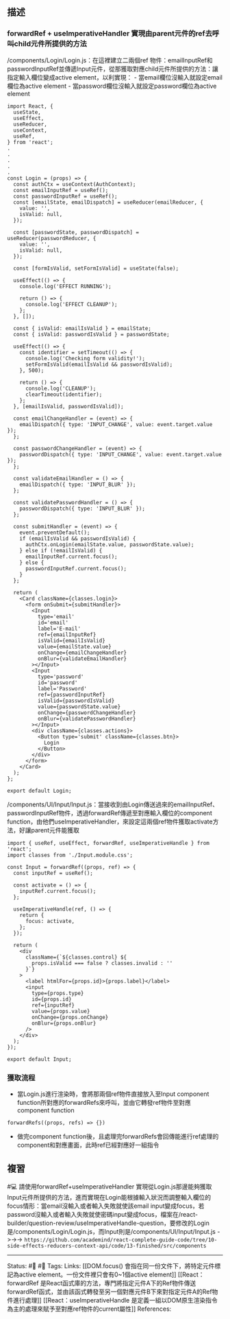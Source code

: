 ## 描述


### forwardRef + useImperativeHandler 實現由parent元件的ref去呼叫child元件所提供的方法

/components/Login/Login.js：在這裡建立二兩個ref 物件：emailInputRef和passwordInputRef並傳遞Input元件，從那獲取對應child元件所提供的方法：讓指定輸入欄位變成active element，以利實現：
	- 當email欄位沒輸入就設定email欄位為active element
	- 當password欄位沒輸入就設定password欄位為active element
```
import React, {
  useState,
  useEffect,
  useReducer,
  useContext,
  useRef,
} from 'react';
.
.
.
.
.
const Login = (props) => {
  const authCtx = useContext(AuthContext);
  const emailInputRef = useRef();
  const passwordInputRef = useRef();
  const [emailState, emailDispatch] = useReducer(emailReducer, {
    value: '',
    isValid: null,
  });

  const [passwordState, passwordDispatch] = useReducer(passwordReducer, {
    value: '',
    isValid: null,
  });

  const [formIsValid, setFormIsValid] = useState(false);

  useEffect(() => {
    console.log('EFFECT RUNNING');

    return () => {
      console.log('EFFECT CLEANUP');
    };
  }, []);

  const { isValid: emailIsValid } = emailState;
  const { isValid: passwordIsValid } = passwordState;

  useEffect(() => {
    const identifier = setTimeout(() => {
      console.log('Checking form validity!');
      setFormIsValid(emailIsValid && passwordIsValid);
    }, 500);

    return () => {
      console.log('CLEANUP');
      clearTimeout(identifier);
    };
  }, [emailIsValid, passwordIsValid]);

  const emailChangeHandler = (event) => {
    emailDispatch({ type: 'INPUT_CHANGE', value: event.target.value });
  };

  const passwordChangeHandler = (event) => {
    passwordDispatch({ type: 'INPUT_CHANGE', value: event.target.value });
  };

  const validateEmailHandler = () => {
    emailDispatch({ type: 'INPUT_BLUR' });
  };

  const validatePasswordHandler = () => {
    passwordDispatch({ type: 'INPUT_BLUR' });
  };

  const submitHandler = (event) => {
    event.preventDefault();
    if (emailIsValid && passwordIsValid) {
      authCtx.onLogin(emailState.value, passwordState.value);
    } else if (!emailIsValid) {
      emailInputRef.current.focus();
    } else {
      passwordInputRef.current.focus();
    }
  };

  return (
    <Card className={classes.login}>
      <form onSubmit={submitHandler}>
        <Input
          type='email'
          id='email'
          label='E-mail'
          ref={emailInputRef}
          isValid={emailIsValid}
          value={emailState.value}
          onChange={emailChangeHandler}
          onBlur={validateEmailHandler}
        ></Input>
        <Input
          type='password'
          id='password'
          label='Password'
          ref={passwordInputRef}
          isValid={passwordIsValid}
          value={passwordState.value}
          onChange={passwordChangeHandler}
          onBlur={validatePasswordHandler}
        ></Input>
        <div className={classes.actions}>
          <Button type='submit' className={classes.btn}>
            Login
          </Button>
        </div>
      </form>
    </Card>
  );
};

export default Login;

```



/components/UI/Input/Input.js：當接收到由Login傳送過來的emailInputRef、passwordInputRef物件，透過forwardRef傳遞至對應輸入欄位的component function，由他們useImperativeHandler，來設定這兩個ref物件獲取activate方法，好讓parent元件能獲取
```
import { useRef, useEffect, forwardRef, useImperativeHandle } from 'react';
import classes from './Input.module.css';

const Input = forwardRef((props, ref) => {
  const inputRef = useRef();

  const activate = () => {
    inputRef.current.focus();
  };

  useImperativeHandle(ref, () => {
    return {
      focus: activate,
    };
  });

  return (
    <div
      className={`${classes.control} ${
        props.isValid === false ? classes.invalid : ''
      }`}
    >
      <label htmlFor={props.id}>{props.label}</label>
      <input
        type={props.type}
        id={props.id}
        ref={inputRef}
        value={props.value}
        onChange={props.onChange}
        onBlur={props.onBlur}
      />
    </div>
  );
});

export default Input;

```

### 獲取流程
- 當Login.js進行渲染時，會將那兩個ref物件直接放入至Input component function所對應的forwardRefs來呼叫，並由它轉發ref物件至對應component function
```
forwardRefs((props, refs) => {})
```
- 做完component function後，且處理完forwardRefs會回傳能進行ref處理的component和對應畫面，此時ref已經對應好一組指令

## 複習

#💻 請使用forwardRef+useImperativeHandler 實現從Login.js那邊能夠獲取Input元件所提供的方法，進而實現在Login能根據輸入狀況而調整輸入欄位的focus情形：當email沒輸入或者輸入失敗就使該email input變成focus，若password沒輸入或者輸入失敗就使密碼input變成focus，檔案在/react-builder/question-review/useImperativeHandle-question，要修改的Login是/components/Login/Login.js，而Input則是/components/UI/Input/Input.js ->->-> `https://github.com/academind/react-complete-guide-code/tree/10-side-effects-reducers-context-api/code/13-finished/src/components`



---
Status: #🌱 #📓 
Tags:
Links:
[[DOM.focus() 會指在同一份文件下，將特定元件標記為active element。一份文件裡只會有0~1個active element]]
[[React：forwardRef 是React函式庫的方法，專門將指定元件A下的Ref物件傳送forwardRef函式，並由該函式轉發至另一個對應元件B下來對指定元件A的Ref物件進行處理]]
[[React：useImperativeHandle 是定義一組以DOM原生渲染指令為主的處理來賦予至對應ref物件的current屬性]]
References: